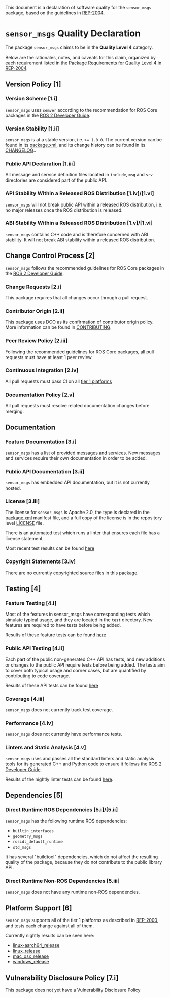 This document is a declaration of software quality for the `sensor_msgs` package, based on the guidelines in [REP-2004](https://www.ros.org/reps/rep-2004.html).

# `sensor_msgs` Quality Declaration

The package `sensor_msgs` claims to be in the **Quality Level 4** category.

Below are the rationales, notes, and caveats for this claim, organized by each requirement listed in the [Package Requirements for Quality Level 4 in REP-2004](https://www.ros.org/reps/rep-2004.html).

## Version Policy [1]

### Version Scheme [1.i]

`sensor_msgs` uses `semver` according to the recommendation for ROS Core packages in the [ROS 2 Developer Guide](https://index.ros.org/doc/ros2/Contributing/Developer-Guide/#versioning).

### Version Stability [1.ii]

`sensor_msgs` is at a stable version, i.e. `>= 1.0.0`.
The current version can be found in its [package.xml](package.xml), and its change history can be found in its [CHANGELOG](CHANGELOG.rst)..

### Public API Declaration [1.iii]

All message and service definition files located in `include`, `msg` and `srv` directories are considered part of the public API.

### API Stability Within a Released ROS Distribution [1.iv]/[1.vi]

`sensor_msgs` will not break public API within a released ROS distribution, i.e. no major releases once the ROS distribution is released.

### ABI Stability Within a Released ROS Distribution [1.v]/[1.vi]

`sensor_msgs` contains C++ code and is therefore concerned with ABI stability. It will not break ABI stability within a released ROS distribution.

## Change Control Process [2]

`sensor_msgs` follows the recommended guidelines for ROS Core packages in the [ROS 2 Developer Guide](https://index.ros.org/doc/ros2/Contributing/Developer-Guide/#package-requirements).

### Change Requests [2.i]

This package requires that all changes occur through a pull request.

### Contributor Origin [2.ii]

This package uses DCO as its confirmation of contributor origin policy. More information can be found in [CONTRIBUTING](../CONTRIBUTING.md).

### Peer Review Policy [2.iii]

Following the recommended guidelines for ROS Core packages, all pull requests must have at least 1 peer review.

### Continuous Integration [2.iv]

All pull requests must pass CI on all [tier 1 platforms](https://www.ros.org/reps/rep-2000.html#support-tiers)

### Documentation Policy [2.v]

All pull requests must resolve related documentation changes before merging.

## Documentation

### Feature Documentation [3.i]

`sensor_msgs` has a list of provided [messages and services](README.md).
New messages and services require their own documentation in order to be added.

### Public API Documentation [3.ii]

`sensor_msgs` has embedded API documentation, but it is not currently hosted.

### License [3.iii]

The license for `sensor_msgs` is Apache 2.0, the type is declared in the [package.xml](package.xml) manifest file, and a full copy of the license is in the repository level [LICENSE](../LICENSE) file.

There is an automated test which runs a linter that ensures each file has a license statement.

Most recent test results can be found [here](http://build.ros2.org/view/Epr/job/Epr__common_interfaces__ubuntu_bionic_amd64/lastBuild/testReport/sensor_msgs/copyright/)

### Copyright Statements [3.iv]

There are no currently copyrighted source files in this package.

## Testing [4]

### Feature Testing [4.i]

Most of the features in sensor_msgs have corresponding tests which simulate typical usage, and they are located in the `test` directory.
New features are required to have tests before being added.

Results of these feature tests can be found [here](http://build.ros2.org/view/Epr/job/Epr__common_interfaces__ubuntu_bionic_amd64/lastBuild/testReport/(root)/sensor_msgs/)

### Public API Testing [4.ii]

Each part of the public non-generated C++ API has tests, and new additions or changes to the public API require tests before being added.
The tests aim to cover both typical usage and corner cases, but are quantified by contributing to code coverage.

Results of these API tests can be found [here](http://build.ros2.org/view/Epr/job/Epr__common_interfaces__ubuntu_bionic_amd64/lastBuild/testReport/(root)/sensor_msgs/)

### Coverage [4.iii]

`sensor_msgs` does not currently track test coverage.

### Performance [4.iv]

`sensor_msgs` does not currently have performance tests.

### Linters and Static Analysis [4.v]

`sensor_msgs` uses and passes all the standard linters and static analysis tools for its generated C++ and Python code to ensure it follows the [ROS 2 Developer Guide](https://index.ros.org/doc/ros2/Contributing/Developer-Guide/#linters).

Results of the nightly linter tests can be found [here](http://build.ros2.org/view/Epr/job/Epr__common_interfaces__ubuntu_bionic_amd64/lastBuild/testReport/sensor_msgs/).

## Dependencies [5]

### Direct Runtime ROS Dependencies [5.i]/[5.ii]

`sensor_msgs` has the following runtime ROS dependencies:
* `builtin_interfaces`
* `geometry_msgs`
* `rosidl_default_runtime`
* `std_msgs`

It has several "buildtool" dependencies, which do not affect the resulting quality of the package, because they do not contribute to the public library API.

### Direct Runtime Non-ROS Dependencies [5.iii]

`sensor_msgs` does not have any runtime non-ROS dependencies.

## Platform Support [6]

`sensor_msgs` supports all of the tier 1 platforms as described in [REP-2000](https://www.ros.org/reps/rep-2000.html#support-tiers), and tests each change against all of them.

Currently nightly results can be seen here:
* [linux-aarch64_release](https://ci.ros2.org/view/nightly/job/nightly_linux-aarch64_release/lastBuild/testReport/sensor_msgs/)
* [linux_release](https://ci.ros2.org/view/nightly/job/nightly_linux_release/lastBuild/testReport/sensor_msgs/)
* [mac_osx_release](https://ci.ros2.org/view/nightly/job/nightly_osx_release/lastBuild/testReport/sensor_msgs/)
* [windows_release](https://ci.ros2.org/view/nightly/job/nightly_win_rel/lastBuild/testReport/sensor_msgs/)

## Vulnerability Disclosure Policy [7.i]

This package does not yet have a Vulnerability Disclosure Policy
